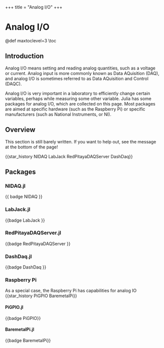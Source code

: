 +++
title = "Analog I/O"
+++

# Analog I/O

@def maxtoclevel=3
\toc

## Introduction
Analog I/O means setting and reading analog quantities, such as a voltage or current. Analog input is more commonly known as Data AQuisition (DAQ), and analog I/O is sometimes referred to as Data AQuisition and Control (DAQC).

Analog I/O is very important in a laboratory to efficiently change certain variables, perhaps while measuring some other variable. Julia has some packages for analog I/O, which are collected on this page. Most packages are aimed at specific hardware (such as the Raspberry Pi) or specific manufacturers (such as National Instruments, or NI).

## Overview
This section is still barely written. If you want to help out, see the message at the bottom of the page!

{{star_history NIDAQ LabJack RedPitayaDAQServer DashDaq}}

## Packages
### NIDAQ.jl
{{ badge NIDAQ }}

### LabJack.jl
{{badge LabJack }}

### RedPitayaDAQServer.jl
{{badge RedPitayaDAQServer }}

### DashDaq.jl
{{badge DashDaq }}

### Raspberry Pi
As a special case, the Raspberry Pi has capabilities for analog IO
{{star_history PiGPIO BaremetalPi}}

#### PiGPIO.jl
{{badge PiGPIO}}

#### BaremetalPi.jl
{{badge BaremetalPi}}